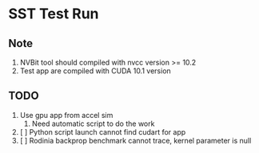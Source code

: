 # SST Test Run

## Note

1. NVBit tool should compiled with nvcc version >= 10.2
1. Test app are compiled with CUDA 10.1 version

## TODO

1. Use gpu app from accel sim
    1. Need automatic script to do the work
1. [ ] Python script launch cannot find cudart for app
1. [ ] Rodinia backprop benchmark cannot trace, kernel parameter is null
